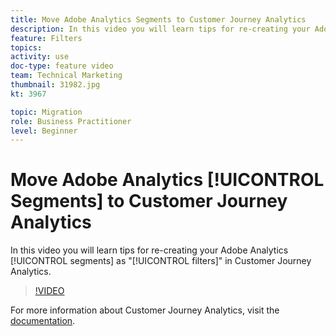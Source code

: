 ```yaml
---
title: Move Adobe Analytics Segments to Customer Journey Analytics
description: In this video you will learn tips for re-creating your Adobe Analytics segments as "filters" in Customer Journey Analytics.
feature: Filters
topics: 
activity: use
doc-type: feature video
team: Technical Marketing
thumbnail: 31982.jpg
kt: 3967

topic: Migration
role: Business Practitioner
level: Beginner
---
```


# Move Adobe Analytics [!UICONTROL Segments] to Customer Journey Analytics

In this video you will learn tips for re-creating your Adobe Analytics [!UICONTROL segments] as "[!UICONTROL filters]" in Customer Journey Analytics.

>[!VIDEO](https://video.tv.adobe.com/v/31982/?quality=12)

For more information about Customer Journey Analytics, visit the [documentation](https://docs.adobe.com/content/help/en/analytics-platform/using/cja-landing.html).
